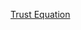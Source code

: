 <!--(dl
(section-meta
    (title Leadership And Coaching))
)-->

[Trust Equation](https://trustedadvisor.com/why-trust-matters/understanding-trust/understanding-the-trust-equation)